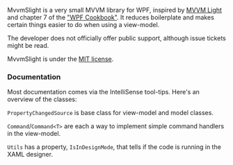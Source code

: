 MvvmSlight is a very small MVVM library for WPF, inspired by [MVVM Light][1] and chapter 7 of the ["WPF Cookbook"][2]. It reduces boilerplate and makes certain things easier to do when using a view-model.

The developer does not officially offer public support, although issue tickets might be read.

MvvmSlight is under the [MIT license][3].

### Documentation

Most documentation comes via the IntelliSense tool-tips. Here's an overview of the classes:

`PropertyChangedSource` is base class for view-model and model classes.

`Command`/`Command<T>` are each a way to implement simple command handlers in the view-model.

`Utils` has a property, `IsInDesignMode`, that tells if the code is running in the XAML designer.


[1]: https://github.com/lbugnion/mvvmlight
[2]: https://www.packtpub.com/application-development/windows-presentation-foundation-45-cookbook
[3]: LICENSE.txt